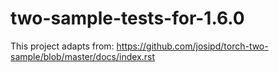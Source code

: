 # two-sample-tests-for-1.6.0
This project adapts from: https://github.com/josipd/torch-two-sample/blob/master/docs/index.rst
